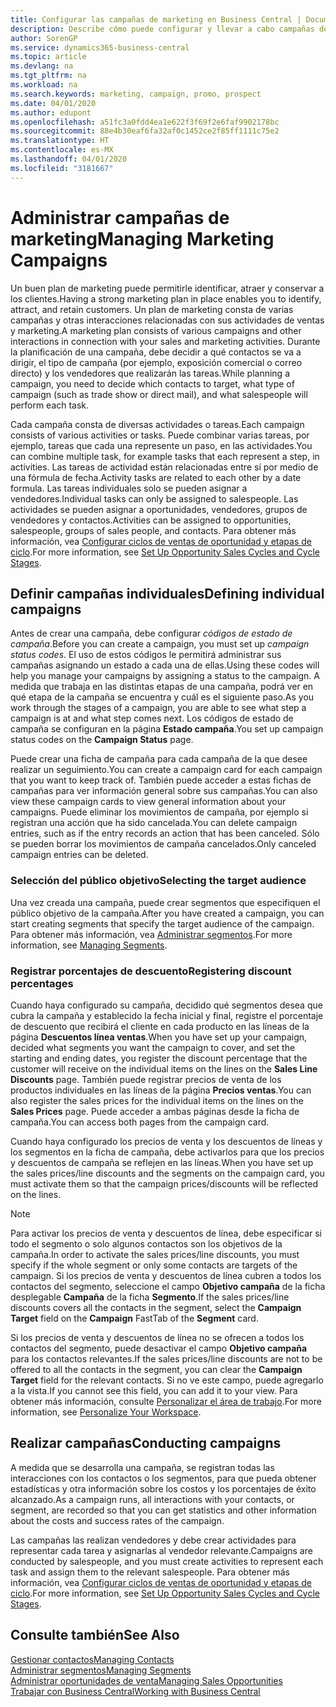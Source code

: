 ```yaml
---
title: Configurar las campañas de marketing en Business Central | Documentos de Microsoft
description: Describe cómo puede configurar y llevar a cabo campañas de marketing en Business Central para ayudarle a identificar, atraer y conservar a los clientes.
author: SorenGP
ms.service: dynamics365-business-central
ms.topic: article
ms.devlang: na
ms.tgt_pltfrm: na
ms.workload: na
ms.search.keywords: marketing, campaign, promo, prospect
ms.date: 04/01/2020
ms.author: edupont
ms.openlocfilehash: a51fc3a0fdd4ea1e622f3f69f2e6faf9902178bc
ms.sourcegitcommit: 88e4b30eaf6fa32af0c1452ce2f85ff1111c75e2
ms.translationtype: HT
ms.contentlocale: es-MX
ms.lasthandoff: 04/01/2020
ms.locfileid: "3181667"
---
```

# <a name="managing-marketing-campaigns"></a><span data-ttu-id="de591-103">Administrar campañas de marketing</span><span class="sxs-lookup"><span data-stu-id="de591-103">Managing Marketing Campaigns</span></span>
<span data-ttu-id="de591-104">Un buen plan de marketing puede permitirle identificar, atraer y conservar a los clientes.</span><span class="sxs-lookup"><span data-stu-id="de591-104">Having a strong marketing plan in place enables you to identify, attract, and retain customers.</span></span> <span data-ttu-id="de591-105">Un plan de marketing consta de varias campañas y otras interacciones relacionadas con sus actividades de ventas y marketing.</span><span class="sxs-lookup"><span data-stu-id="de591-105">A marketing plan consists of various campaigns and other interactions in connection with your sales and marketing activities.</span></span> <span data-ttu-id="de591-106">Durante la planificación de una campaña, debe decidir a qué contactos se va a dirigir, el tipo de campaña (por ejemplo, exposición comercial o correo directo) y los vendedores que realizarán las tareas.</span><span class="sxs-lookup"><span data-stu-id="de591-106">While planning a campaign, you need to decide which contacts to target, what type of campaign (such as trade show or direct mail), and what salespeople will perform each task.</span></span>

<span data-ttu-id="de591-107">Cada campaña consta de diversas actividades o tareas.</span><span class="sxs-lookup"><span data-stu-id="de591-107">Each campaign consists of various activities or tasks.</span></span> <span data-ttu-id="de591-108">Puede combinar varias tareas, por ejemplo, tareas que cada una represente un paso, en las actividades.</span><span class="sxs-lookup"><span data-stu-id="de591-108">You can combine multiple task, for example tasks that each represent a step, in activities.</span></span> <span data-ttu-id="de591-109">Las tareas de actividad están relacionadas entre sí por medio de una fórmula de fecha.</span><span class="sxs-lookup"><span data-stu-id="de591-109">Activity tasks are related to each other by a date formula.</span></span> <span data-ttu-id="de591-110">Las tareas individuales solo se pueden asignar a vendedores.</span><span class="sxs-lookup"><span data-stu-id="de591-110">Individual tasks can only be assigned to salespeople.</span></span> <span data-ttu-id="de591-111">Las actividades se pueden asignar a oportunidades, vendedores, grupos de vendedores y contactos.</span><span class="sxs-lookup"><span data-stu-id="de591-111">Activities can be assigned to opportunities, salespeople, groups of sales people, and contacts.</span></span> <span data-ttu-id="de591-112">Para obtener más información, vea [Configurar ciclos de ventas de oportunidad y etapas de ciclo](marketing-how-setup-opportunity-sales-cycles-stages.md).</span><span class="sxs-lookup"><span data-stu-id="de591-112">For more information, see [Set Up Opportunity Sales Cycles and Cycle Stages](marketing-how-setup-opportunity-sales-cycles-stages.md).</span></span>

## <a name="defining-individual-campaigns"></a><span data-ttu-id="de591-113">Definir campañas individuales</span><span class="sxs-lookup"><span data-stu-id="de591-113">Defining individual campaigns</span></span>
<span data-ttu-id="de591-114">Antes de crear una campaña, debe configurar *códigos de estado de campaña*.</span><span class="sxs-lookup"><span data-stu-id="de591-114">Before you can create a campaign, you must set up *campaign status codes*.</span></span> <span data-ttu-id="de591-115">El uso de estos códigos le permitirá administrar sus campañas asignando un estado a cada una de ellas.</span><span class="sxs-lookup"><span data-stu-id="de591-115">Using these codes will help you manage your campaigns by assigning a status to the campaign.</span></span> <span data-ttu-id="de591-116">A medida que trabaja en las distintas etapas de una campaña, podrá ver en qué etapa de la campaña se encuentra y cuál es el siguiente paso.</span><span class="sxs-lookup"><span data-stu-id="de591-116">As you work through the stages of a campaign, you are able to see what step a campaign is at and what step comes next.</span></span> <span data-ttu-id="de591-117">Los códigos de estado de campaña se configuran en la página **Estado campaña**.</span><span class="sxs-lookup"><span data-stu-id="de591-117">You set up campaign status codes on the **Campaign Status** page.</span></span>

<span data-ttu-id="de591-118">Puede crear una ficha de campaña para cada campaña de la que desee realizar un seguimiento.</span><span class="sxs-lookup"><span data-stu-id="de591-118">You can create a campaign card for each campaign that you want to keep track of.</span></span> <span data-ttu-id="de591-119">También puede acceder a estas fichas de campañas para ver información general sobre sus campañas.</span><span class="sxs-lookup"><span data-stu-id="de591-119">You can also view these campaign cards to view general information about your campaigns.</span></span>
<span data-ttu-id="de591-120">Puede eliminar los movimientos de campaña, por ejemplo si registran una acción que ha sido cancelada.</span><span class="sxs-lookup"><span data-stu-id="de591-120">You can delete campaign entries, such as if the entry records an action that has been canceled.</span></span> <span data-ttu-id="de591-121">Sólo se pueden borrar los movimientos de campaña cancelados.</span><span class="sxs-lookup"><span data-stu-id="de591-121">Only canceled campaign entries can be deleted.</span></span>

### <a name="selecting-the-target-audience"></a><span data-ttu-id="de591-122">Selección del público objetivo</span><span class="sxs-lookup"><span data-stu-id="de591-122">Selecting the target audience</span></span>
<span data-ttu-id="de591-123">Una vez creada una campaña, puede crear segmentos que especifiquen el público objetivo de la campaña.</span><span class="sxs-lookup"><span data-stu-id="de591-123">After you have created a campaign, you can start creating segments that specify the target audience of the campaign.</span></span> <span data-ttu-id="de591-124">Para obtener más información, vea [Administrar segmentos](marketing-segments.md).</span><span class="sxs-lookup"><span data-stu-id="de591-124">For more information, see [Managing Segments](marketing-segments.md).</span></span>

### <a name="registering-discount-percentages"></a><span data-ttu-id="de591-125">Registrar porcentajes de descuento</span><span class="sxs-lookup"><span data-stu-id="de591-125">Registering discount percentages</span></span>
<span data-ttu-id="de591-126">Cuando haya configurado su campaña, decidido qué segmentos desea que cubra la campaña y establecido la fecha inicial y final, registre el porcentaje de descuento que recibirá el cliente en cada producto en las líneas de la página **Descuentos línea ventas**.</span><span class="sxs-lookup"><span data-stu-id="de591-126">When you have set up your campaign, decided what segments you want the campaign to cover, and set the starting and ending dates, you register the discount percentage that the customer will receive on the individual items on the lines on the **Sales Line Discounts** page.</span></span> <span data-ttu-id="de591-127">También puede registrar precios de venta de los productos individuales en las líneas de la página **Precios ventas**.</span><span class="sxs-lookup"><span data-stu-id="de591-127">You can also register the sales prices for the individual items on the lines on the **Sales Prices** page.</span></span> <span data-ttu-id="de591-128">Puede acceder a ambas páginas desde la ficha de campaña.</span><span class="sxs-lookup"><span data-stu-id="de591-128">You can access both pages from the campaign card.</span></span>

 <span data-ttu-id="de591-129">Cuando haya configurado los precios de venta y los descuentos de líneas y los segmentos en la ficha de campaña, debe activarlos para que los precios y descuentos de campaña se reflejen en las líneas.</span><span class="sxs-lookup"><span data-stu-id="de591-129">When you have set up the sales prices/line discounts and the segments on the campaign card, you must activate them so that the campaign prices/discounts will be reflected on the lines.</span></span>

> [!NOTE]  
>   <span data-ttu-id="de591-130">Para activar los precios de venta y descuentos de línea, debe especificar si todo el segmento o solo algunos contactos son los objetivos de la campaña.</span><span class="sxs-lookup"><span data-stu-id="de591-130">In order to activate the sales prices/line discounts, you must specify if the whole segment or only some contacts are targets of the campaign.</span></span> <span data-ttu-id="de591-131">Si los precios de venta y descuentos de línea cubren a todos los contactos del segmento, seleccione el campo **Objetivo campaña** de la ficha desplegable **Campaña** de la ficha **Segmento**.</span><span class="sxs-lookup"><span data-stu-id="de591-131">If the sales prices/line discounts covers all the contacts in the segment, select the **Campaign Target** field on the **Campaign** FastTab of the **Segment** card.</span></span>

<span data-ttu-id="de591-132">Si los precios de venta y descuentos de línea no se ofrecen a todos los contactos del segmento, puede desactivar el campo **Objetivo campaña** para los contactos relevantes.</span><span class="sxs-lookup"><span data-stu-id="de591-132">If the sales prices/line discounts are not to be offered to all the contacts in the segment, you can clear the **Campaign Target** field for the relevant contacts.</span></span> <span data-ttu-id="de591-133">Si no ve este campo, puede agregarlo a la vista.</span><span class="sxs-lookup"><span data-stu-id="de591-133">If you cannot see this field, you can add it to your view.</span></span> <span data-ttu-id="de591-134">Para obtener más información, consulte [Personalizar el área de trabajo](ui-personalization-user.md).</span><span class="sxs-lookup"><span data-stu-id="de591-134">For more information, see [Personalize Your Workspace](ui-personalization-user.md).</span></span>

## <a name="conducting-campaigns"></a><span data-ttu-id="de591-135">Realizar campañas</span><span class="sxs-lookup"><span data-stu-id="de591-135">Conducting campaigns</span></span>
<span data-ttu-id="de591-136">A medida que se desarrolla una campaña, se registran todas las interacciones con los contactos o los segmentos, para que pueda obtener estadísticas y otra información sobre los costos y los porcentajes de éxito alcanzado.</span><span class="sxs-lookup"><span data-stu-id="de591-136">As a campaign runs, all interactions with your contacts, or segment, are recorded so that you can get statistics and other information about the costs and success rates of the campaign.</span></span>

<span data-ttu-id="de591-137">Las campañas las realizan vendedores y debe crear actividades para representar cada tarea y asignarlas al vendedor relevante.</span><span class="sxs-lookup"><span data-stu-id="de591-137">Campaigns are conducted by salespeople, and you must create activities to represent each task and assign them to the relevant salespeople.</span></span> <span data-ttu-id="de591-138">Para obtener más información, vea [Configurar ciclos de ventas de oportunidad y etapas de ciclo](marketing-how-setup-opportunity-sales-cycles-stages.md).</span><span class="sxs-lookup"><span data-stu-id="de591-138">For more information, see [Set Up Opportunity Sales Cycles and Cycle Stages](marketing-how-setup-opportunity-sales-cycles-stages.md).</span></span>

## <a name="see-also"></a><span data-ttu-id="de591-139">Consulte también</span><span class="sxs-lookup"><span data-stu-id="de591-139">See Also</span></span>
[<span data-ttu-id="de591-140">Gestionar contactos</span><span class="sxs-lookup"><span data-stu-id="de591-140">Managing Contacts</span></span>](marketing-contacts.md)  
[<span data-ttu-id="de591-141">Administrar segmentos</span><span class="sxs-lookup"><span data-stu-id="de591-141">Managing Segments</span></span>](marketing-segments.md)  
[<span data-ttu-id="de591-142">Administrar oportunidades de venta</span><span class="sxs-lookup"><span data-stu-id="de591-142">Managing Sales Opportunities</span></span>](marketing-manage-sales-opportunities.md)  
[<span data-ttu-id="de591-143">Trabajar con Business Central</span><span class="sxs-lookup"><span data-stu-id="de591-143">Working with Business Central</span></span>](ui-work-product.md)  
